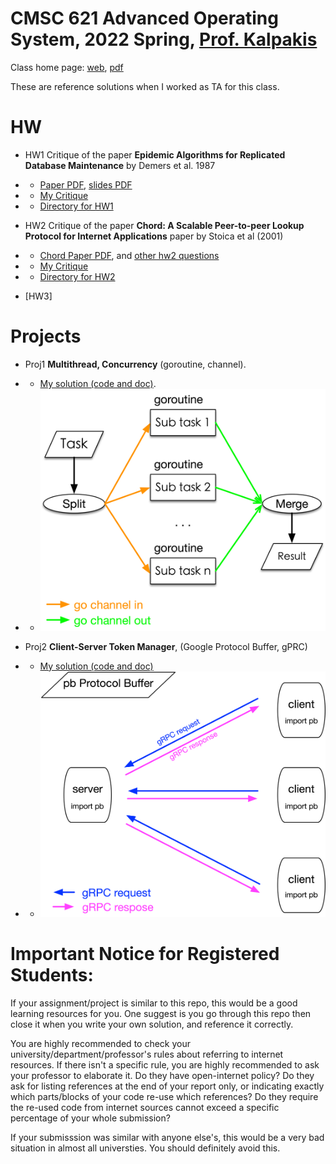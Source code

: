 # CMSC 621 Advanced Operating System, 2022 Spring, [Prof. Kalpakis](https://www.csee.umbc.edu/~kalpakis/)


Class home page: [web](https://www.csee.umbc.edu/~kalpakis/courses/621-sp22/cmsc621.php), [pdf](./doc/homepage.pdf)

These are reference solutions when I worked as TA for this class.

# HW
- HW1 Critique of the paper **Epidemic Algorithms for Replicated Database Maintenance** by Demers et al. 1987
- - [Paper PDF](./doc/hw1_rumor_mongering/p1-demers.pdf), [slides PDF](doc/hw1_rumor_mongering/slides.pdf)
- - [My Critique](doc/hw1_rumor_mongering/Critique_DayuanTan_v2.pdf)
- - [Directory for HW1](./doc/hw1_rumor_mongering/)

- HW2 Critique of the paper **Chord: A Scalable Peer-to-peer Lookup Protocol for Internet Applications** paper by Stoica et al (2001)
- - [Chord Paper PDF](./doc/hw2_chord/Chord%20-%20Stoica%20et%20al%202001%20-%20%20A%20Scalable%20Peer-to-peer%20Lookup%20Protocol%20for%20Internet%20Applications%20paper.pdf), and [other hw2 questions](doc/hw2_chord/hw2.pdf)
- - [My Critique](doc/hw2_chord/)
- - [Directory for HW2](./doc/hw2_chord/)

- [HW3]

# Projects

- Proj1 **Multithread, Concurrency** (goroutine, channel).
- - [My solution (code and doc)](doc/proj1_go_concurrency/).

- - ![](doc/proj1_go_concurrency/img/structure.png)

- Proj2 **Client-Server Token Manager**, (Google Protocol Buffer, gPRC)
- - [My solution (code and doc)](doc/proj2_gRPC_ProtocolBuffer_Client-Server_Token_Manager/)
- - ![](doc/proj2_gRPC_ProtocolBuffer_Client-Server_Token_Manager/img/structure1.png)




# Important Notice for Registered Students:
<p>
If your assignment/project is similar to this repo, this would be a good learning resources for you. One suggest is you go through this repo then close it when you write your own solution, and reference it correctly. 
    
You are highly recommended to check your university/department/professor's rules about referring to internet resources. If there isn't a specific rule, you are highly recommended to ask your professor to elaborate it. Do they have open-internet policy? Do they ask for listing references at the end of your report only, or indicating exactly which parts/blocks of your code re-use which references? Do they require the re-used code from internet sources cannot exceed a specific percentage of your whole submission?
    
If your submisssion was similar with anyone else's, this would be a very bad situation in almost all universties. You should definitely avoid this.        
</p>